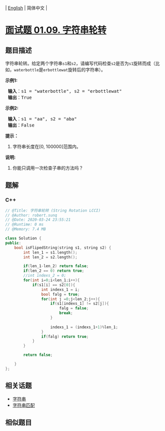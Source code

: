 
| [English](README_EN.md) | 简体中文 |

# [面试题 01.09. 字符串轮转](https://leetcode.cn//problems/string-rotation-lcci/)

## 题目描述

<p>字符串轮转。给定两个字符串<code>s1</code>和<code>s2</code>，请编写代码检查<code>s2</code>是否为<code>s1</code>旋转而成（比如，<code>waterbottle</code>是<code>erbottlewat</code>旋转后的字符串）。</p>

<p><strong>示例1:</strong></p>

<pre><strong> 输入</strong>：s1 = &quot;waterbottle&quot;, s2 = &quot;erbottlewat&quot;
<strong> 输出</strong>：True
</pre>

<p><strong>示例2:</strong></p>

<pre><strong> 输入</strong>：s1 = &quot;aa&quot;, s2 = &quot;aba&quot;
<strong> 输出</strong>：False
</pre>

<ol>
</ol>

<p><strong>提示：</strong></p>

<ol>
	<li>字符串长度在[0, 100000]范围内。</li>
</ol>

<p><strong>说明:</strong></p>

<ol>
	<li>你能只调用一次检查子串的方法吗？</li>
</ol>


## 题解


### C++

```C++
// @Title: 字符串轮转 (String Rotation LCCI)
// @Author: robert.sunq
// @Date: 2020-03-24 23:55:21
// @Runtime: 0 ms
// @Memory: 7.4 MB

class Solution {
public:
    bool isFlipedString(string s1, string s2) {
        int len_1 = s1.length();
        int len_2 = s2.length();

        if(len_1-len_2) return false;
        if(len_2 == 0) return true;
        //int indexs_2 = 0;
        for(int i=0;i<len_1;i++){
            if(s1[i] == s2[0]){
                int indexs_1 = i;
                bool falg = true;
                for(int j =0;j<len_2;j++){
                    if(s1[indexs_1] != s2[j]){
                        falg = false;
                        break;
                    }
                      
                    indexs_1 = (indexs_1+1)%len_1;
                }
                if(falg) return true;
            }
        }

        return false;

    }
};
```



## 相关话题

- [字符串](https://leetcode.cn//tag/string)
- [字符串匹配](https://leetcode.cn//tag/string-matching)

## 相似题目



